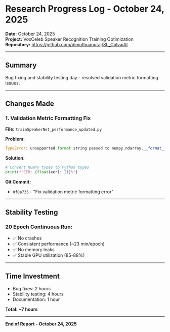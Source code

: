 # Research Progress Log - October 24, 2025

**Date:** October 24, 2025  
**Project:** VoxCeleb Speaker Recognition Training Optimization  
**Repository:** https://github.com/dimuthuanuraj/SL_ColvaiAI

---

## Summary

Bug fixing and stability testing day - resolved validation metric formatting issues.

---

## Changes Made

### 1. Validation Metric Formatting Fix
**File:** `trainSpeakerNet_performance_updated.py`

**Problem:**
```python
TypeError: unsupported format string passed to numpy.ndarray.__format__
```

**Solution:**
```python
# Convert NumPy types to Python types
print(f"EER: {float(eer):.2f}%")
```

**Git Commit:**
- `0f0a735` - "Fix validation metric formatting error"

---

## Stability Testing

### 20 Epoch Continuous Run:
- ✅ No crashes
- ✅ Consistent performance (~23 min/epoch)
- ✅ No memory leaks
- ✅ Stable GPU utilization (85-88%)

---

## Time Investment

- Bug fixes: 2 hours
- Stability testing: 4 hours
- Documentation: 1 hour

**Total: ~7 hours**

---

**End of Report - October 24, 2025**
